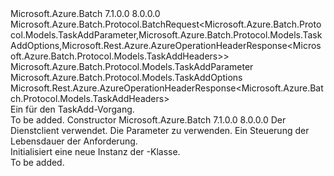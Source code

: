 <Type Name="TaskAddBatchRequest" FullName="Microsoft.Azure.Batch.Protocol.BatchRequests.TaskAddBatchRequest">
  <TypeSignature Language="C#" Value="public class TaskAddBatchRequest : Microsoft.Azure.Batch.Protocol.BatchRequest&lt;Microsoft.Azure.Batch.Protocol.Models.TaskAddParameter,Microsoft.Azure.Batch.Protocol.Models.TaskAddOptions,Microsoft.Rest.Azure.AzureOperationHeaderResponse&lt;Microsoft.Azure.Batch.Protocol.Models.TaskAddHeaders&gt;&gt;" />
  <TypeSignature Language="ILAsm" Value=".class public auto ansi beforefieldinit TaskAddBatchRequest extends Microsoft.Azure.Batch.Protocol.BatchRequest`3&lt;class Microsoft.Azure.Batch.Protocol.Models.TaskAddParameter, class Microsoft.Azure.Batch.Protocol.Models.TaskAddOptions, class Microsoft.Rest.Azure.AzureOperationHeaderResponse`1&lt;class Microsoft.Azure.Batch.Protocol.Models.TaskAddHeaders&gt;&gt;" />
  <TypeSignature Language="DocId" Value="T:Microsoft.Azure.Batch.Protocol.BatchRequests.TaskAddBatchRequest" />
  <TypeSignature Language="VB.NET" Value="Public Class TaskAddBatchRequest&#xA;Inherits BatchRequest(Of TaskAddParameter, TaskAddOptions, AzureOperationHeaderResponse(Of TaskAddHeaders))" />
  <TypeSignature Language="F#" Value="type TaskAddBatchRequest = class&#xA;    inherit BatchRequest&lt;TaskAddParameter, TaskAddOptions, AzureOperationHeaderResponse&lt;TaskAddHeaders&gt;&gt;" />
  <AssemblyInfo>
    <AssemblyName>Microsoft.Azure.Batch</AssemblyName>
    <AssemblyVersion>7.1.0.0</AssemblyVersion>
    <AssemblyVersion>8.0.0.0</AssemblyVersion>
  </AssemblyInfo>
  <Base>
    <BaseTypeName>Microsoft.Azure.Batch.Protocol.BatchRequest&lt;Microsoft.Azure.Batch.Protocol.Models.TaskAddParameter,Microsoft.Azure.Batch.Protocol.Models.TaskAddOptions,Microsoft.Rest.Azure.AzureOperationHeaderResponse&lt;Microsoft.Azure.Batch.Protocol.Models.TaskAddHeaders&gt;&gt;</BaseTypeName>
    <BaseTypeArguments>
      <BaseTypeArgument TypeParamName="TBody">Microsoft.Azure.Batch.Protocol.Models.TaskAddParameter</BaseTypeArgument>
      <BaseTypeArgument TypeParamName="TOptions">Microsoft.Azure.Batch.Protocol.Models.TaskAddOptions</BaseTypeArgument>
      <BaseTypeArgument TypeParamName="TResponse">Microsoft.Rest.Azure.AzureOperationHeaderResponse&lt;Microsoft.Azure.Batch.Protocol.Models.TaskAddHeaders&gt;</BaseTypeArgument>
    </BaseTypeArguments>
  </Base>
  <Interfaces />
  <Docs>
    <summary>
            Ein <see cref="T:Microsoft.Azure.Batch.Protocol.IBatchRequest" /> für den TaskAdd-Vorgang.
            </summary>
    <remarks>To be added.</remarks>
  </Docs>
  <Members>
    <Member MemberName=".ctor">
      <MemberSignature Language="C#" Value="public TaskAddBatchRequest (Microsoft.Azure.Batch.Protocol.BatchServiceClient serviceClient, Microsoft.Azure.Batch.Protocol.Models.TaskAddParameter parameters, System.Threading.CancellationToken cancellationToken);" />
      <MemberSignature Language="ILAsm" Value=".method public hidebysig specialname rtspecialname instance void .ctor(class Microsoft.Azure.Batch.Protocol.BatchServiceClient serviceClient, class Microsoft.Azure.Batch.Protocol.Models.TaskAddParameter parameters, valuetype System.Threading.CancellationToken cancellationToken) cil managed" />
      <MemberSignature Language="DocId" Value="M:Microsoft.Azure.Batch.Protocol.BatchRequests.TaskAddBatchRequest.#ctor(Microsoft.Azure.Batch.Protocol.BatchServiceClient,Microsoft.Azure.Batch.Protocol.Models.TaskAddParameter,System.Threading.CancellationToken)" />
      <MemberSignature Language="F#" Value="new Microsoft.Azure.Batch.Protocol.BatchRequests.TaskAddBatchRequest : Microsoft.Azure.Batch.Protocol.BatchServiceClient * Microsoft.Azure.Batch.Protocol.Models.TaskAddParameter * System.Threading.CancellationToken -&gt; Microsoft.Azure.Batch.Protocol.BatchRequests.TaskAddBatchRequest" Usage="new Microsoft.Azure.Batch.Protocol.BatchRequests.TaskAddBatchRequest (serviceClient, parameters, cancellationToken)" />
      <MemberType>Constructor</MemberType>
      <AssemblyInfo>
        <AssemblyName>Microsoft.Azure.Batch</AssemblyName>
        <AssemblyVersion>7.1.0.0</AssemblyVersion>
        <AssemblyVersion>8.0.0.0</AssemblyVersion>
      </AssemblyInfo>
      <Parameters>
        <Parameter Name="serviceClient" Type="Microsoft.Azure.Batch.Protocol.BatchServiceClient" />
        <Parameter Name="parameters" Type="Microsoft.Azure.Batch.Protocol.Models.TaskAddParameter" />
        <Parameter Name="cancellationToken" Type="System.Threading.CancellationToken" />
      </Parameters>
      <Docs>
        <param name="serviceClient">Der Dienstclient verwendet.</param>
        <param name="parameters">Die Parameter zu verwenden.</param>
        <param name="cancellationToken">Ein <see cref="T:System.Threading.CancellationToken" /> Steuerung der Lebensdauer der Anforderung.</param>
        <summary>
            Initialisiert eine neue Instanz der <see cref="T:Microsoft.Azure.Batch.Protocol.BatchRequests.TaskAddBatchRequest" />-Klasse.
            </summary>
        <remarks>To be added.</remarks>
      </Docs>
    </Member>
  </Members>
</Type>